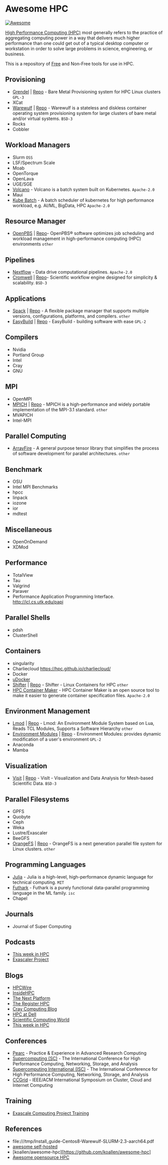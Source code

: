 # Awesome HPC
[![Awesome](https://awesome.re/badge-flat.svg)](https://awesome.re)

[High Performance Computing (HPC)](https://en.wikipedia.org/wiki/Supercomputer) most generally refers to the practice of aggregating computing power in a way that delivers much higher performance than one could get out of a typical desktop computer or workstation in order to solve large problems in science, engineering, or business.

This is a repository of [Free](https://en.wikipedia.org/wiki/Free_software) and Non-Free tools for use in HPC.



## Provisioning
* [Grendel](https://grendel.readthedocs.io/) | [Repo](https://github.com/ubccr/grendel) - Bare Metal Provisioning system for HPC Linux clusters `GPL-3`
* XCat
* [Warewulf](https://warewulf.hpcng.org/) | [Repo](https://github.com/hpcng/warewulf) - Warewulf is a stateless and diskless container operating system provisioning system for large clusters of bare metal and/or virtual systems. `BSD-3`
* Rocks
* Cobbler

## Workload Managers
* Slurm `OSS`
* LSF/Spectrum Scale
* Moab
* OpenTorque
* OpenLava
* UGE/SGE 
* [Volcano](https://volcano.sh/) - Volcano is a batch system built on Kubernetes. `Apache-2.0`
* Maui
* [Kube Batch](https://github.com/kubernetes-sigs/kube-batch) - A batch scheduler of kubernetes for high performance workload, e.g. AI/ML, BigData, HPC `Apache-2.0`

## Resource Manager
* [OpenPBS](https://www.openpbs.org/) | [Repo](https://github.com/openpbs/openpbs)- OpenPBS® software optimizes job scheduling and workload management in high-performance computing (HPC) environments `other`

## Pipelines
* [Nextflow](nextflow.io) - Data drive computational pipelines. `Apache-2.0`
* [Cromwell](https://cromwell.readthedocs.io/en/stable/) | [Repo](https://github.com/broadinstitute/cromwell)- Scientific workflow engine designed for simplicity & scalability.  `BSD-3`

## Applications
* [Spack](spack.io) | [Repo](https://github.com/spack/spack) - A flexible package manager that supports multiple versions, configurations, platforms, and compilers. `other`
* [EasyBuild](https://easybuild.io/) | [Repo](https://github.com/easybuilders/easybuild) -  EasyBuild - building software with ease `GPL-2` 

## Compilers
* Nvidia
* Portland Group
* Intel
* Cray
* GNU

## MPI
* OpenMPI
* [MPICH](mpich.org) | [Repo](https://github.com/pmodels/mpich) - MPICH is a high-performance and widely portable implementation of the MPI-3.1 standard. `other`
* MVAPICH
* Intel-MPI

## Parallel Computing
* [ArrayFire](https://arrayfire.org/docs/index.htm) - A general purpose tensor library that simplifies the process of software development for parallel architectures. `other`

## Benchmark
* OSU
* Intel MPI Benchmarks
* hpcc
* linpack
* iozone
* ior
* mdtest

## Miscellaneous
* OpenOnDemand
* XDMod

## Performance
* TotalView
* Tau
* Valgrind
* Paraver
* Performance Application Programming Interface.  http://icl.cs.utk.edu/papi

## Parallel Shells
* pdsh
* ClusterShell

## Containers
* singularity
* Charliecloud https://hpc.github.io/charliecloud/
* Docker
* [uDocker](https://github.com/indigo-dc/udocker)
* [Shifter](https://www.nersc.gov/research-and-development/user-defined-images/) | [Repo](https://github.com/NERSC/shifter) -  Shifter - Linux Containers for HPC `other`
* [HPC Container Maker](https://github.com/NVIDIA/hpc-container-maker) - HPC Container Maker is an open source tool to make it easier to generate container specification files. `Apache-2.0`

## Environment Management
* [Lmod](https://lmod.readthedocs.io/en/latest/) | [Repo](https://github.com/TACC/Lmod) - Lmod: An Environment Module System based on Lua, Reads TCL Modules, Supports a Software Hierarchy `other`
* [Environment Modules](https://modules.readthedocs.io/en/latest/) | [Repo](https://github.com/cea-hpc/modules) - Environment Modules: provides dynamic modification of a user's environment  `GPL-2`
* Anaconda
* Mamba

## Visualization
* [Visit](https://visit-dav.github.io/visit-website/) | [Repo](https://github.com/visit-dav/visit) - VisIt - Visualization and Data Analysis for Mesh-based Scientific Data. `BSD-3`

## Parallel Filesystems
* GPFS
* Quobyte
* Ceph
* Weka
* Lustre/Exascaler
* BeeGFS
* [OrangeFS](http://www.orangefs.org/) | [Repo](https://github.com/waltligon/orangefs) - OrangeFS is a next generation parallel file system for Linux clusters. `other`

## Programming Languages
* [Julia](https://julialang.org/) - Julia is a high-level, high-performance dynamic language for technical computing. `MIT`
* [Futhark](futhark-lang.org) - Futhark is a purely functional data-parallel programming language in the ML family. `isc`
* Chapel

## Journals
* Journal of Super Computing

## Podcasts
* [This week in HPC](http://www.intersect360.com/industry/podcasts.php)
* [Exascaler Project](https://www.exascaleproject.org/podcast/)


## Blogs
* [HPCWire](hpcwire.com)
* [InsideHPC](insidehpc.com)
* [The Next Platform](nextplatform.com)
* [The Register HPC](http://www.theregister.co.uk/data_centre/hpc/)
* [Cray Computing Blog](blog.cray.com)
* [HPC at Dell](hpcatdell.com)
* [Scientific Computing World](http://www.scientific-computing.com/)
* [This week in HPC]()

## Conferences

* [Pearc](https://pearc.acm.org/) - Practice & Experience in Advanced Research Computing
* [Supercomputing (SC)](supercomputing.org) - The International Conference for High Performance Computing, Networking, Storage, and Analysis
* [Supercomputing International (ISC)](isc-hpc.com) - The International Conference for High Performance Computing, Networking, Storage, and Analysis
* [CCGrid](https://dl.acm.org/conference/ccgrid) - IEEE/ACM International Symposium on Cluster, Cloud and Internet Computing

## Training
* [Exascale Computing Project Training](https://www.exascaleproject.org/training-events/)

## References
* file:///tmp/Install_guide-Centos8-Warewulf-SLURM-2.3-aarch64.pdf
* [awesome self-hosted](https://github.com/awesome-selfhosted/awesome-selfhosted/blob/master/README.md)
* [koallen/awesome-hpc][https://github.com/koallen/awesome-hpc] 
* [Awesome opensource HPC](https://awesomeopensource.com/projects/hpc)
